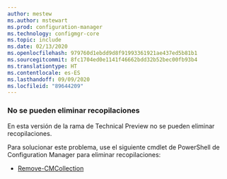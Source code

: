 ```yaml
---
author: mestew
ms.author: mstewart
ms.prod: configuration-manager
ms.technology: configmgr-core
ms.topic: include
ms.date: 02/13/2020
ms.openlocfilehash: 979760d1ebdd9d8f91993361921ae437ed5b81b1
ms.sourcegitcommit: 8fc1704ed0e1141f46662bdd32b52bec00fb93b4
ms.translationtype: HT
ms.contentlocale: es-ES
ms.lasthandoff: 09/09/2020
ms.locfileid: "89644209"
---
```

### <a name="cant-delete-collections"></a><a name="ki_coll"></a> No se pueden eliminar recopilaciones

<!--6245446-->
En esta versión de la rama de Technical Preview no se pueden eliminar recopilaciones.

Para solucionar este problema, use el siguiente cmdlet de PowerShell de Configuration Manager para eliminar recopilaciones:

- [Remove-CMCollection](/powershell/module/configurationmanager/remove-cmcollection)